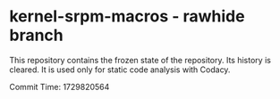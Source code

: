 # kernel-srpm-macros - rawhide branch

This repository contains the frozen state of the repository.
Its history is cleared. It is used only for static code
analysis with Codacy.

Commit Time: 1729820564